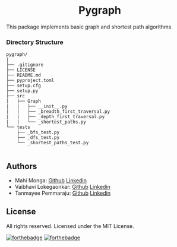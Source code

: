 <div align="center"><h1>Pygraph</h1></div>

This package implements basic graph and shortest path algorithms

### Directory Structure
```
pygraph/
|
├── .gitignore
├── LICENSE
├── README.md
├── pyproject.toml
├── setup.cfg
├── setup.py
├── src
|   ├── Graph
|   |   ├── __init__.py
|   |   ├── _breadth_first_traversal.py
|   |   ├── _depth_first_traversal.py
|   |   └── _shortest_paths.py
└── tests
    ├── _bfs_test.py
    ├── _dfs_test.py
    └── _shortest_paths_test.py


```
## Authors

- Mahi Monga: [Github](https://github.com/mahimonga) [Linkedin](https://www.linkedin.com/in/mahimonga/)
- Vaibhavi Lokegaonkar: [Github](https://github.com/Vaibhavi1707) [Linkedin](https://www.linkedin.com/in/vaibhavi-lokegaonkar-06b844195/)
- Tanmayee Pemmaraju: [Github](https://github.com/priyansi) [Linkedin](https://www.linkedin.com/in/tanmayee-pemmaraju-2abb841aa/)


## License

All rights reserved. Licensed under the MIT License.

[![forthebadge](https://forthebadge.com/images/badges/built-with-love.svg)](https://forthebadge.com)
[![forthebadge](https://forthebadge.com/images/badges/open-source.svg)](https://forthebadge.com)
